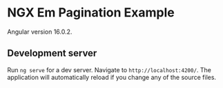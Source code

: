 # NGX Em Pagination Example

Angular version 16.0.2.

## Development server

Run `ng serve` for a dev server. Navigate to `http://localhost:4200/`. The application will automatically reload if you change any of the source files.

